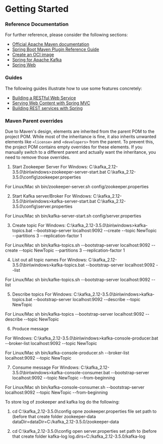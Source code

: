 # Getting Started

### Reference Documentation
For further reference, please consider the following sections:

* [Official Apache Maven documentation](https://maven.apache.org/guides/index.html)
* [Spring Boot Maven Plugin Reference Guide](https://docs.spring.io/spring-boot/docs/3.3.0/maven-plugin/reference/html/)
* [Create an OCI image](https://docs.spring.io/spring-boot/docs/3.3.0/maven-plugin/reference/html/#build-image)
* [Spring for Apache Kafka](https://docs.spring.io/spring-boot/docs/3.3.0/reference/htmlsingle/index.html#messaging.kafka)
* [Spring Web](https://docs.spring.io/spring-boot/docs/3.3.0/reference/htmlsingle/index.html#web)

### Guides
The following guides illustrate how to use some features concretely:

* [Building a RESTful Web Service](https://spring.io/guides/gs/rest-service/)
* [Serving Web Content with Spring MVC](https://spring.io/guides/gs/serving-web-content/)
* [Building REST services with Spring](https://spring.io/guides/tutorials/rest/)

### Maven Parent overrides

Due to Maven's design, elements are inherited from the parent POM to the project POM.
While most of the inheritance is fine, it also inherits unwanted elements like `<license>` and `<developers>` from the parent.
To prevent this, the project POM contains empty overrides for these elements.
If you manually switch to a different parent and actually want the inheritance, you need to remove those overrides.

1. Start Zookeeper Server
   For Windows:
   C:\kafka_2.12-3.5.0\bin\windows>zookeeper-server-start.bat C:\kafka_2.12-3.5.0\config\zookeeper.properties

For Linux/Mac
sh bin/zookeeper-server.sh config/zookeeper.properties

2. Start Kafka server/Broker
   For Windows:
   C:\kafka_2.12-3.5.0\bin\windows>kafka-server-start.bat C:\kafka_2.12-3.5.0\config\server.properties

For Linux/Mac
sh bin/kafka-server-start.sh config/server.properties

3. Create topic
   For Windows:
   C:\kafka_2.12-3.5.0\bin\windows>kafka-topics.bat --bootstrap-server localhost:9092 --create --topic NewTopic --partitions 3 --replication-factor 1

For Linux/Mac
sh bin/kafka-topics.sh --bootstrap-server localhost:9092 --create --topic NewTopic --partitions 3 --replication-factor 1

4. List out all topic names
   For Windows:
   C:\kafka_2.12-3.5.0\bin\windows>kafka-topics.bat --bootstrap-server localhost:9092 --list

For Linux/Mac
sh bin/kafke-topics.sh --bootstrap-server localhost:9092 --list

5. Describe topics
   For Windows:
   C:\kafka_2.12-3.5.0\bin\windows>kafka-topics.bat --bootstrap-server localhost:9092 --describe --topic NewTopic

For Linux/Mac
sh bin/kafka-topics --bootstrap-server localhost:9092 --describe --topic NewTopic

6. Produce message

For Windows:
C:\kafka_2.12-3.5.0\bin\windows>kafka-console-producer.bat --broker-list localhost:9092 --topic NewTopic

For Linux/Mac
sh bin/kafka-console-producer.sh --broker-list localhost:9092 --topic NewTopic

7. Consume message
   For Windows:
   C:\kafka_2.12-3.5.0\bin\windows>kafka-console-consumer.bat --bootstrap-server localhost:9092 --topic NewTopic --from-beginning

For Linux/Mac
sh bin/kafka-console-consumer.sh --bootstrap-server localhost:9092 --topic NewTopic --from-beginning


To store log of zookeeper and kafka log do the following:
1. cd C:\kafka_2.12-3.5.0\config
   opne zookeeper.properties file
   set path to (before that create folder zookeeper-data
   dataDir=dataDir=C:/kafka_2.12-3.5.0/zookeeper-data

2.  cd C:\kafka_2.12-3.5.0\config
    open server.properties
    set path to (before that create folder kafka-log
    log.dirs=C:/kafka_2.12-3.5.0/kafka-log  



